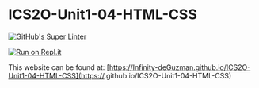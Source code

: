 # ICS2O-Unit1-04-HTML-CSS
[![GitHub's Super Linter](https://github.com/Infinity-deGuzman/ICS2O-Unit1-04-HTML-CSS/workflows/GitHub's%20Super%20Linter/badge.svg)](https://github.com/<Infinity-deGuzman>/ICS2O-Unit1-04-HTML-CSS/actions)

[![Run on Repl.it](https://repl.it/badge/github/Infinity-deGuzman/ICS2O-Unit1-04-HTML-CSS)](https://repl.it/github/Infinity-deGuzman/ICS2O-Unit1-04-HTML-CSS)

This website can be found at: [https://Infinity-deGuzman.github.io/ICS2O-Unit1-04-HTML-CSS](https://<Infinity-deGuzman>.github.io/ICS2O-Unit1-04-HTML-CSS)